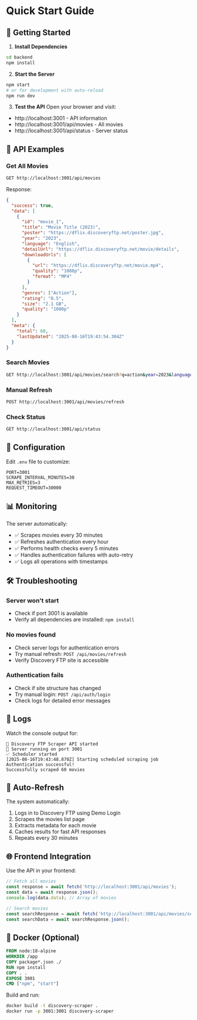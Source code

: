 # Quick Start Guide

## 🚀 Getting Started

1. **Install Dependencies**
```bash
cd backend
npm install
```

2. **Start the Server**
```bash
npm start
# or for development with auto-reload
npm run dev
```

3. **Test the API**
Open your browser and visit:
- http://localhost:3001 - API information
- http://localhost:3001/api/movies - All movies
- http://localhost:3001/api/status - Server status

## 📡 API Examples

### Get All Movies
```bash
GET http://localhost:3001/api/movies
```

Response:
```json
{
  "success": true,
  "data": [
    {
      "id": "movie_1",
      "title": "Movie Title (2023)",
      "poster": "https://dflix.discoveryftp.net/poster.jpg",
      "year": "2023",
      "language": "English",
      "detailUrl": "https://dflix.discoveryftp.net/movie/details",
      "downloadUrls": [
        {
          "url": "https://dflix.discoveryftp.net/movie.mp4",
          "quality": "1080p",
          "format": "MP4"
        }
      ],
      "genres": ["Action"],
      "rating": "8.5",
      "size": "2.1 GB",
      "quality": "1080p"
    }
  ],
  "meta": {
    "total": 60,
    "lastUpdated": "2025-08-16T19:43:54.304Z"
  }
}
```

### Search Movies
```bash
GET http://localhost:3001/api/movies/search?q=action&year=2023&language=English
```

### Manual Refresh
```bash
POST http://localhost:3001/api/movies/refresh
```

### Check Status
```bash
GET http://localhost:3001/api/status
```

## 🔧 Configuration

Edit `.env` file to customize:

```env
PORT=3001
SCRAPE_INTERVAL_MINUTES=30
MAX_RETRIES=3
REQUEST_TIMEOUT=30000
```

## 📊 Monitoring

The server automatically:
- ✅ Scrapes movies every 30 minutes
- ✅ Refreshes authentication every hour
- ✅ Performs health checks every 5 minutes
- ✅ Handles authentication failures with auto-retry
- ✅ Logs all operations with timestamps

## 🛠️ Troubleshooting

### Server won't start
- Check if port 3001 is available
- Verify all dependencies are installed: `npm install`

### No movies found
- Check server logs for authentication errors
- Try manual refresh: `POST /api/movies/refresh`
- Verify Discovery FTP site is accessible

### Authentication fails
- Check if site structure has changed
- Try manual login: `POST /api/auth/login`
- Check logs for detailed error messages

## 📝 Logs

Watch the console output for:
```
🚀 Discovery FTP Scraper API started
📡 Server running on port 3001
✅ Scheduler started
[2025-08-16T19:43:48.870Z] Starting scheduled scraping job
Authentication successful!
Successfully scraped 60 movies
```

## 🔄 Auto-Refresh

The system automatically:
1. Logs in to Discovery FTP using Demo Login
2. Scrapes the movies list page
3. Extracts metadata for each movie
4. Caches results for fast API responses
5. Repeats every 30 minutes

## 🌐 Frontend Integration

Use the API in your frontend:

```javascript
// Fetch all movies
const response = await fetch('http://localhost:3001/api/movies');
const data = await response.json();
console.log(data.data); // Array of movies

// Search movies
const searchResponse = await fetch('http://localhost:3001/api/movies/search?q=action');
const searchData = await searchResponse.json();
```

## 🐳 Docker (Optional)

```dockerfile
FROM node:18-alpine
WORKDIR /app
COPY package*.json ./
RUN npm install
COPY . .
EXPOSE 3001
CMD ["npm", "start"]
```

Build and run:
```bash
docker build -t discovery-scraper .
docker run -p 3001:3001 discovery-scraper
```
